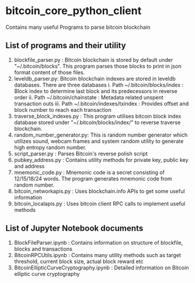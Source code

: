# bitcoin_core_python_client
Contains many useful Programs to parse bitcoin blockchain

## List of programs and their utility
1. blockfile_parser.py : Bitcoin blockchain is stored by default under "~/.bitcoin/blocks". This program parses those blocks to print in json format content of those files.
2. leveldb_parser.py: Bitcoin blockchain indexes are stored in leveldb databases. There are three databases
   i. Path ~/.bitcoin/blocks/index : Block index to determine last block and its predecessors in reverse order
   ii. Path ~/.bitcoin/chainstate : Metadata related unspent transaction outs
   iii. Path ~/.bitcoin/indexes/txindex : Provides offset and block number to reach each transaction
3. traverse_block_indexes.py : This program utilises bitcoin block index database stored under "~/.bitcoin/blocks/index/" to reverse traverse blockchain.
4. random_number_generator.py: This is random number generator which utilizes sound, webcam frames and system random utility to generate high entropy random number.
5. script_parser.py : Parses Bitcoin's reverse polish script
6. pubkey_address.py : Contains utility methods for private key, public key and address
7. mnemonic_code.py : Mnemonic code is a secret consisting of 12/15/18/24 words. The program generates mnemonic code from random number.
8. bitcoin_networkapis.py : Uses blockchain.info APIs to get some useful information
9. bitcoin_localapis.py : Uses bitcoin client RPC calls to implement useful methods

## List of Jupyter Notebook documents
1. BlockFileParser.ipynb : Contains information on structure of blockfile, blocks and transactions
2. BitcoinRPCUtils.ipynb : Contains many utility methods such as target threshold, current block size, actual block reward etc
3. BitcoinEllipticCurveCryptography.ipynb : Detailed information on Bitcoin elliptic curve cryptography
